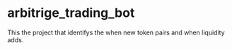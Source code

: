# arbitrige_trading_bot

This the project that identifys the when new token pairs and when liquidity adds.
